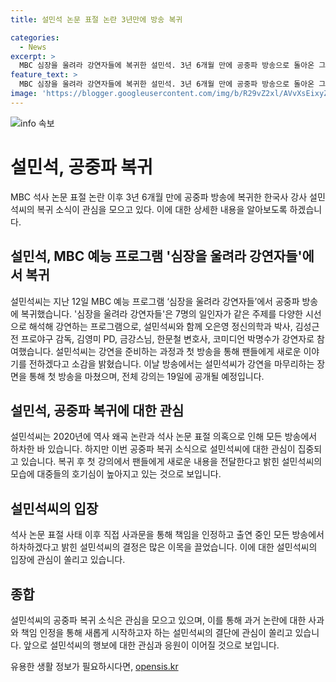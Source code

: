 ```yaml
---
title: 설민석 논문 표절 논란 3년만에 방송 복귀

categories:
  - News
excerpt: >
  MBC 심장을 울려라 강연자들에 복귀한 설민석. 3년 6개월 만에 공중파 방송으로 돌아온 그는 긴장한 모습을 보였고, 박명수에게 최초로 공개할 이야기라며 긴장을 드러냈다. 과거 논문 표절 논란에 휩싸였던 그는 사과하며 방송 하차를 선언한 바 있다.
feature_text: >
  MBC 심장을 울려라 강연자들에 복귀한 설민석. 3년 6개월 만에 공중파 방송으로 돌아온 그는 긴장한 모습을 보였고, 박명수에게 최초로 공개할 이야기라며 긴장을 드러냈다. 과거 논문 표절 논란에 휩싸였던 그는 사과하며 방송 하차를 선언한 바 있다.
image: 'https://blogger.googleusercontent.com/img/b/R29vZ2xl/AVvXsEixyZcFfHzMRdzZMjFBmAUKJYCLCGyLL1o632UiGVXcaFdKo_bkvkuCioo0uUKlGfBVcT3P84aROyZIXSBEx3Aw5nCQ3pTgDom1WDC4m8eifvWiAmWEEVb4x6G_l8C0QH225ldMjyaFvpxGEBGNO37VmDTDMHGhJPq73UglMfDca1-0aw/s1600/blogspot.png'
---
```


<p><img src="https://blogger.googleusercontent.com/img/b/R29vZ2xl/AVvXsEixyZcFfHzMRdzZMjFBmAUKJYCLCGyLL1o632UiGVXcaFdKo_bkvkuCioo0uUKlGfBVcT3P84aROyZIXSBEx3Aw5nCQ3pTgDom1WDC4m8eifvWiAmWEEVb4x6G_l8C0QH225ldMjyaFvpxGEBGNO37VmDTDMHGhJPq73UglMfDca1-0aw/s1600/blogspot.png" alt="info 속보" /></p>

<h1>설민석, 공중파 복귀</h1>

<p data-ke-size="size16">MBC 석사 논문 표절 논란 이후 3년 6개월 만에 공중파 방송에 복귀한 한국사 강사 설민석씨의 복귀 소식이 관심을 모으고 있다. 이에 대한 상세한 내용을 알아보도록 하겠습니다.</p>

<h2 data-ke-size="size26">설민석, MBC 예능 프로그램 '심장을 울려라 강연자들'에서 복귀</h2>

<p data-ke-size="size16">설민석씨는 지난 12일 MBC 예능 프로그램 ‘심장을 울려라 강연자들’에서 공중파 방송에 복귀했습니다. '심장을 울려라 강연자들'은 7명의 일인자가 같은 주제를 다양한 시선으로 해석해 강연하는 프로그램으로, 설민석씨와 함께 오은영 정신의학과 박사, 김성근 전 프로야구 감독, 김영미 PD, 금강스님, 한문철 변호사, 코미디언 박명수가 강연자로 참여했습니다. 설민석씨는 강연을 준비하는 과정과 첫 방송을 통해 팬들에게 새로운 이야기를 전하겠다고 소감을 밝혔습니다. 이날 방송에서는 설민석씨가 강연을 마무리하는 장면을 통해 첫 방송을 마쳤으며, 전체 강의는 19일에 공개될 예정입니다.</p>

<h2 data-ke-size="size26">설민석, 공중파 복귀에 대한 관심</h2>

<p data-ke-size="size16">설민석씨는 2020년에 역사 왜곡 논란과 석사 논문 표절 의혹으로 인해 모든 방송에서 하차한 바 있습니다. 하지만 이번 공중파 복귀 소식으로 설민석씨에 대한 관심이 집중되고 있습니다. 복귀 후 첫 강의에서 팬들에게 새로운 내용을 전달한다고 밝힌 설민석씨의 모습에 대중들의 호기심이 높아지고 있는 것으로 보입니다.</p>

<h2 data-ke-size="size26">설민석씨의 입장</h2>

<p data-ke-size="size16">석사 논문 표절 사태 이후 직접 사과문을 통해 책임을 인정하고 출연 중인 모든 방송에서 하차하겠다고 밝힌 설민석씨의 결정은 많은 이목을 끌었습니다. 이에 대한 설민석씨의 입장에 관심이 쏠리고 있습니다.</p>

<h2 data-ke-size="size26">종합</h2>

<p data-ke-size="size16">설민석씨의 공중파 복귀 소식은 관심을 모으고 있으며, 이를 통해 과거 논란에 대한 사과와 책임 인정을 통해 새롭게 시작하고자 하는 설민석씨의 결단에 관심이 쏠리고 있습니다. 앞으로 설민석씨의 행보에 대한 관심과 응원이 이어질 것으로 보입니다.</p>
유용한 생활 정보가 필요하시다면, <a href="https://opensis.kr" rel="dofollow">opensis.kr</a>


